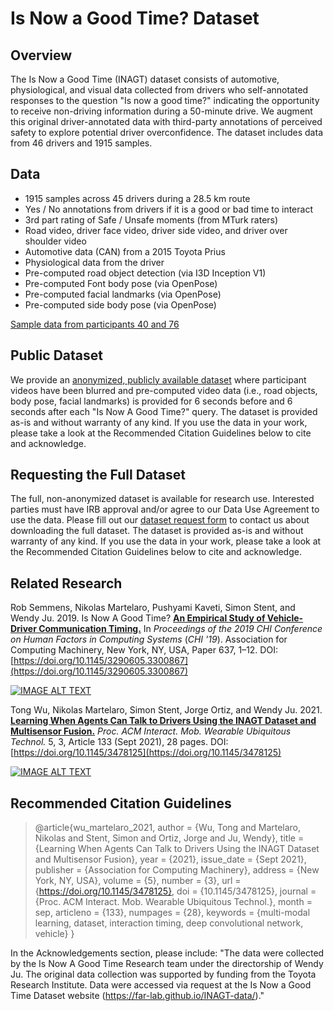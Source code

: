 # Is Now a Good Time? Dataset

## Overview
The Is Now a Good Time (INAGT) dataset consists of automotive, physiological, and visual data collected from drivers who self-annotated responses to the question "Is now a good time?" indicating the opportunity to receive non-driving information during a 50-minute drive. We augment this original driver-annotated data with third-party annotations of perceived safety to explore potential driver overconfidence. The dataset includes data from 46 drivers and 1915 samples.

## Data
- 1915 samples across 45 drivers during a 28.5 km route
- Yes / No annotations from drivers if it is a good or bad time to interact
- 3rd part rating of Safe / Unsafe moments (from MTurk raters)
- Road video, driver face video, driver side video, and driver over shoulder video
- Automotive data (CAN) from a 2015 Toyota Prius
- Physiological data from the driver
- Pre-computed road object detection (via I3D Inception V1)
- Pre-computed Font body pose (via OpenPose)
- Pre-computed facial landmarks (via OpenPose)
- Pre-computed side body pose (via OpenPose)

[Sample data from participants 40 and 76](https://drive.google.com/drive/folders/1HwHeOLscfIPqvY04ezRSmqfggp_NSlve?usp=sharing)

## Public Dataset
We provide an [anonymized, publicly available dataset](https://drive.google.com/drive/folders/1oUHbDxtqhKISYrlL3k1aJxPi3cMWVmch?usp=sharing) where participant videos have been blurred and pre-computed video data (i.e., road objects, body pose, facial landmarks) is provided for 6 seconds before and 6 seconds after each "Is Now A Good Time?" query. The dataset is provided as-is and without warranty of any kind. If you use the data in your work, please take a look at the Recommended Citation Guidelines below to cite and acknowledge.

## Requesting the Full Dataset
The full, non-anonymized dataset is available for research use. Interested parties must have IRB approval and/or agree to our Data Use Agreement to use the data. Please fill out our [dataset request form](https://forms.gle/SNCH4YCy79JL5VZH8) to contact us about downloading the full dataset. The dataset is provided as-is and without warranty of any kind. If you use the data in your work, please take a look at the Recommended Citation Guidelines below to cite and acknowledge.

## Related Research
Rob Semmens, Nikolas Martelaro, Pushyami Kaveti, Simon Stent, and Wendy Ju. 2019. Is Now A Good Time? [**An Empirical Study of Vehicle-Driver Communication Timing.**](https://dl.acm.org/doi/10.1145/3290605.3300867) In <i>Proceedings of the 2019 CHI Conference on Human Factors in Computing Systems</i> (<i>CHI '19</i>). Association for Computing Machinery, New York, NY, USA, Paper 637, 1–12. DOI:[https://doi.org/10.1145/3290605.3300867](https://doi.org/10.1145/3290605.3300867)

[![IMAGE ALT TEXT](http://img.youtube.com/vi/AHhaJ4DMoV8/0.jpg)](http://www.youtube.com/watch?v=AHhaJ4DMoV8 "Is Now A Good Time? An Empirical Study of Vehicle-Driver Communication Timing")

Tong Wu, Nikolas Martelaro, Simon Stent, Jorge Ortiz, and Wendy Ju. 2021. [**Learning When Agents Can Talk to Drivers Using the INAGT Dataset and Multisensor Fusion.**](https://dl.acm.org/doi/abs/10.1145/3478125) <i>Proc. ACM Interact. Mob. Wearable Ubiquitous Technol.</i> 5, 3, Article 133 (Sept 2021), 28 pages. DOI:[https://doi.org/10.1145/3478125](https://doi.org/10.1145/3478125)

[![IMAGE ALT TEXT](http://img.youtube.com/vi/1bOl--Lsjbs/0.jpg)](http://www.youtube.com/watch?v=1bOl--Lsjbs "Learning When Agents Can Talk to Drivers Using the INAGT Dataset and Multisensor Fusion")

## Recommended Citation Guidelines

> @article{wu_martelaro_2021, 
>  author = {Wu, Tong and Martelaro, Nikolas and Stent, Simon and Ortiz, Jorge and Ju, Wendy},
>  title = {Learning When Agents Can Talk to Drivers Using the INAGT Dataset and Multisensor Fusion},
>  year = {2021},
>  issue_date = {Sept 2021},
>  publisher = {Association for Computing Machinery},
>  address = {New York, NY, USA},
>  volume = {5},
>  number = {3},
>  url = {https://doi.org/10.1145/3478125},
>  doi = {10.1145/3478125},
>  journal = {Proc. ACM Interact. Mob. Wearable Ubiquitous Technol.},
>  month = sep,
>  articleno = {133},
>  numpages = {28},
>  keywords = {multi-modal learning, dataset, interaction timing, deep convolutional network, vehicle}
>}

In the Acknowledgements section, please include: "The data were collected by the Is Now A Good Time Research team under the directorship of Wendy Ju. The original data collection was supported by funding from the Toyota Research Institute. Data were accessed via request at the Is Now a Good Time Dataset website (https://far-lab.github.io/INAGT-data/)."
